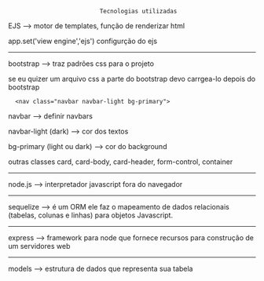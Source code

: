                               Tecnologias utilizadas

EJS --> motor de templates, função de renderizar html

app.set('view engine','ejs') configurção do ejs

___________________________________________________________________________

bootstrap --> traz padrões css para o projeto

se eu quizer um arquivo css a parte do bootstrap devo carrgea-lo depois do bootstrap

      <nav class="navbar navbar-light bg-primary">

navbar --> definir navbars

navbar-light (dark) --> cor dos textos

bg-primary (light ou dark) --> cor do background

outras classes card, card-body, card-header, form-control, container

___________________________________________________________________________

node.js --> interpretador javascript fora do navegador

___________________________________________________________________________
sequelize --> é um ORM ele faz o mapeamento de dados relacionais (tabelas, colunas e linhas) para objetos Javascript.

___________________________________________________________________________

express --> framework para node que fornece recursos para construção de um servidores web
___________________________________________________________________________
models --> estrutura de dados que representa sua tabela

